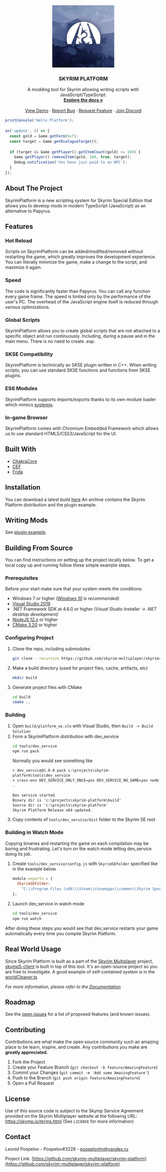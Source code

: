 <!-- PROJECT LOGO -->
<br />
<p align="center">
  <a href="https://skymp.io">
    <img src="skymp.jpg" alt="Logo" width="200" height="200">
  </a>

  <h3 align="center">SKYRIM PLATFORM</h3>

  <p align="center">
    A modding tool for Skyrim allowing writing scripts with JavaScript/TypeScript.
    <br />
    <a href="https://pospelovlm.gitbook.io/skyrim-multiplayer-docs/docs_skyrim_platform"><strong>Explore the docs »</strong></a>
    <br />
    <br />
    <a href="https://www.youtube.com/watch?v=b-kJte3AMYA">View Demo</a>
    ·
    <a href="https://github.com/skyrim-multiplayer/skyrim-platform/issues">Report Bug</a>
    ·
    <a href="https://github.com/skyrim-multiplayer/skyrim-platform/issues">Request Feature</a> 
    ·
    <a href="https://discord.gg/NKtwpuGCHD">Join Discord</a>
  </p>
</p>

```typescript
printConsole('Hello Platform');

on('update', () => {
  const gold = Game.getForm(0xf);
  const target = Game.getDialogueTarget();
  
  if (target && Game.getPlayer().getItemCount(gold) >= 100) {
    Game.getPlayer().removeItem(gold, 100, true, target);
    Debug.notification('You have just paid to an NPC');
  }
});
```

<!-- ABOUT THE PROJECT -->
## About The Project

SkyrimPlatform is a new scripting system for Skyrim Special Edition that allows you to develop mods in modern TypeScript (JavaScript) as an alternative to Papyrus.

## Features

### Hot Reload
Scripts on SkyrimPlatform can be added/modified/removed without restarting the game, which greatly improves the development experience. You can literally minimize the game, make a change to the script, and maximize it again.

### Speed
The code is significantly faster than Papyrus. You can call any function every game frame. The speed is limited only by the performance of the user's PC. The overhead of the JavaScript engine itself is reduced through various optimizations.

### Global Scripts
SkyrimPlatform allows you to create global scripts that are not attached to a specific object and run continuously. Including, during a pause and in the main menu. There is no need to create .esp.

### SKSE Compatibility
SkyrimPlatform is technically an SKSE plugin written in C++. When writing scripts, you can use standard SKSE functions and functions from SKSE plugins.

### ES6 Modules
SkyrimPlatform supports imports/exports thanks to its own module loader which mimics [systemjs](https://github.com/systemjs/systemjs).

### In-game Browser
SkyrimPlatform comes with Chromium Embedded Framework which allows us to use standard HTML5/CSS3/JavaScript for the UI.

## Built With

* [ChakraCore](https://github.com/chakra-core/ChakraCore)
* [CEF](https://bitbucket.org/chromiumembedded/cef)
* [Frida](https://frida.re/)


<!-- GETTING STARTED -->
## Installation

You can download a latest build [here](https://skymp.io/nightly/index.html) An archive contains the Skyrim Platform distribution and the plugin example.

## Writing Mods

See [plugin example](https://github.com/skyrim-multiplayer/skyrim-platform/tree/master/tools/plugin-example).

## Building From Source

You can find instructions on setting up the project locally below.
To get a local copy up and running follow these simple example steps.

### Prerequisites

Before your start make sure that your system meets the conditions:

* Windows 7 or higher *([Windows 10](https://www.microsoft.com/en-us/software-download/windows10) is recommended)*
* [Visual Studio 2019](https://visualstudio.microsoft.com/downloads/)
* .NET Framework SDK at 4.6.0 or higher *(Visual Studio Installer -> .NET desktop development)*
* [NodeJS 12.x](https://nodejs.org/en/download/) or higher
* [CMake 3.20](https://cmake.org/download/) or higher

### Configuring Project

1. Clone the repo, including submodules
   ```sh
   git clone --recursive https://github.com/skyrim-multiplayer/skyrim-platform.git
   ```
2. Make a build directory (used for project files, cache, artifacts, etc)
   ```sh
   mkdir build
   ```
3. Generate project files with CMake
   ```sh
   cd build
   cmake ..
   ```

### Building

1. Open `build/platform_se.sln` with Visual Studio, then `Build -> Build Solution`
2. Form a SkyrimPlatform distribution with dev_service
   ```sh
   cd tools/dev_service
   npm run pack
   ```
   Normally you would see something like
   ```
   > dev_service@1.0.0 pack c:\projects\skyrim-platform\tools\dev_service
   > cross-env DEV_SERVICE_ONLY_ONCE=yes DEV_SERVICE_NO_GAME=yes node .

   Dev service started
   Binary dir is 'c:\projects\skyrim-platform\build'
   Source dir is 'c:\projects\skyrim-platform'
   Skyrim Platform Release x64 updated.
   ```
3. Copy contents of `tools/dev_service/dist` folder to the Skyrim SE root

### Building in Watch Mode

Copying binaries and restarting the game on each compilation may be boring and frustrating. Let's turn on the watch mode letting dev_service doing its job.

1. Create `tools/dev_service/config.js` with `SkyrimSEFolder` specified like in the example below
   ```js
   module.exports = {
     SkyrimSEFolder:
       "C:\\Program Files (x86)\\Steam\\steamapps\\common\\Skyrim Special Edition",
   };
   ```
2. Launch dev_service in watch mode
   ```sh
   cd tools/dev_service
   npm run watch
   ```
After doing these steps you would see that dev_service restarts your game automatically every time you compile Skyrim Platform.

<!-- USAGE EXAMPLES -->
## Real World Usage

Since Skyrim Platform is built as a part of the [Skyrim Multiplayer](https://skymp.io) project, [skymp5-client](https://github.com/skyrim-multiplayer/skymp5-client) is built in top of this tool. It's an open-source project so you are free to investigate. A good example of self-contained system is in the [worldCleaner.ts](https://github.com/skyrim-multiplayer/skymp5-client/blob/6013e4f8c28a8cb8621a2b5543037b63164dfd7a/src/front/worldCleaner.ts)

_For more information, please refer to the [Documentation](https://pospelovlm.gitbook.io/skyrim-multiplayer-docs/docs_skyrim_platform)_



<!-- ROADMAP -->
## Roadmap

See the [open issues](https://github.com/skyrim-multiplayer/skyrim-platform/issues) for a list of proposed features (and known issues).



<!-- CONTRIBUTING -->
## Contributing

Contributions are what make the open source community such an amazing place to be learn, inspire, and create. Any contributions you make are **greatly appreciated**.

1. Fork the Project
2. Create your Feature Branch (`git checkout -b feature/AmazingFeature`)
3. Commit your Changes (`git commit -m 'Add some AmazingFeature'`)
4. Push to the Branch (`git push origin feature/AmazingFeature`)
5. Open a Pull Request



<!-- LICENSE -->
## License

Use of this source code is subject to the Skymp Service Agreement provided on the Skyrim Multiplayer website at the following URL: https://skymp.io/terms.html
(See `LICENSE` for more information)



<!-- CONTACT -->
## Contact

Leonid Pospelov - Pospelov#3228 - pospelovlm@yandex.ru

Project Link: [https://github.com/skyrim-multiplayer/skyrim-platform](https://github.com/skyrim-multiplayer/skyrim-platform)
